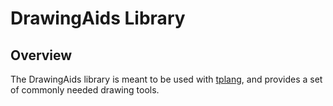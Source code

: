 # DrawingAids Library
## Overview
The DrawingAids library is meant to be used with [tplang](http://tplang.org), and provides a set of commonly needed drawing tools.
